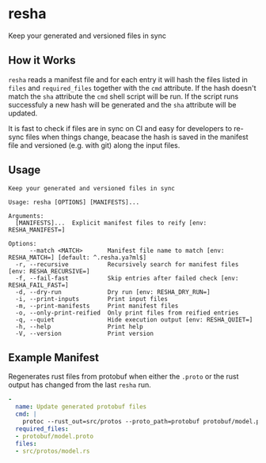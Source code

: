 # resha

Keep your generated and versioned files in sync

## How it Works

`resha` reads a manifest file and for each entry it will hash the files listed in
`files` and `required_files` together with the `cmd` attribute. If the hash
doesn't match the `sha` attribute the `cmd` shell script will be run. If the
script runs successfuly a new hash will be generated and the `sha` attribute
will be updated.

It is fast to check if files are in sync on CI and easy for developers to
re-sync files when things change, beacase the hash is saved in the manifest
file and versioned (e.g. with git) along the input files.

## Usage

<!--p[cargo run -- --help]-->
```
Keep your generated and versioned files in sync

Usage: resha [OPTIONS] [MANIFESTS]...

Arguments:
  [MANIFESTS]...  Explicit manifest files to reify [env: RESHA_MANIFEST=]

Options:
      --match <MATCH>       Manifest file name to match [env: RESHA_MATCH=] [default: ^.resha.ya?ml$]
  -r, --recursive           Recursively search for manifest files [env: RESHA_RECURSIVE=]
  -f, --fail-fast           Skip entries after failed check [env: RESHA_FAIL_FAST=]
  -d, --dry-run             Dry run [env: RESHA_DRY_RUN=]
  -i, --print-inputs        Print input files
  -m, --print-manifests     Print manifest files
  -o, --only-print-reified  Only print files from reified entries
  -q, --quiet               Hide execution output [env: RESHA_QUIET=]
  -h, --help                Print help
  -V, --version             Print version

```
<!--END[]-->

## Example Manifest

Regenerates rust files from protobuf when either the `.proto` or the rust
output has changed from the last `resha` run.

```yaml
-
  name: Update generated protobuf files
  cmd: |
    protoc --rust_out=src/protos --proto_path=protobuf protobuf/model.proto
  required_files:
  - protobuf/model.proto
  files:
  - src/protos/model.rs
```
